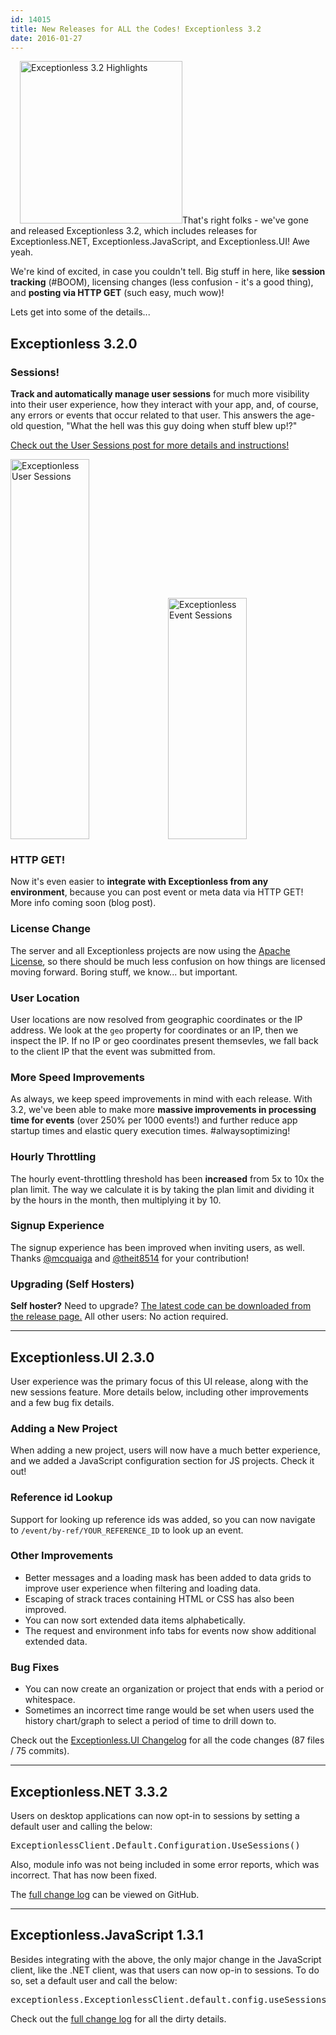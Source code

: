 ```yaml
---
id: 14015
title: New Releases for ALL the Codes! Exceptionless 3.2
date: 2016-01-27
---
```

<img loading="lazy" class="alignright size-full wp-image-14033" style="margin-left: 15px;" src="/assets/img/news/exceptionless-3-2-release-notes.png" alt="Exceptionless 3.2 Highlights" width="260" height="260" data-id="14033" srcset="/assets/exceptionless-3-2-release-notes.png 260w, /assets/exceptionless-3-2-release-notes-150x150.png 150w" sizes="(max-width: 260px) 100vw, 260px" />That's right folks - we've gone and released Exceptionless 3.2, which includes releases for Exceptionless.NET, Exceptionless.JavaScript, and Exceptionless.UI! Awe yeah.

We're kind of excited, in case you couldn't tell. Big stuff in here, like **session tracking** (#BOOM), licensing changes (less confusion - it's a good thing), and **posting via HTTP GET** (such easy, much wow)!

Lets get into some of the details...<!--more-->

## Exceptionless 3.2.0

###

### Sessions!

**Track and automatically manage user sessions** for much more visibility into their user experience, how they interact with your app, and, of course, any errors or events that occur related to that user. This answers the age-old question, "What the hell was this guy doing when stuff blew up!?"

<a href="/track-view-user-session-data-exceptionless/" target="_blank">Check out the User Sessions post for more details and instructions!</a>

[<img loading="lazy" class="alignleft wp-image-14027 size-large" style="width: 50%;" src="/assets/img/news/sessions-1024x662.png" alt="Exceptionless User Sessions" width="940" height="608" data-id="14027" srcset="/assets/sessions-1024x662.png 1024w, /assets/sessions-300x194.png 300w, /assets/sessions-768x496.png 768w, /assets/sessions.png 1038w" sizes="(max-width: 940px) 100vw, 940px" />](/assets/sessions.png)[<img loading="lazy" class="alignleft wp-image-14026 size-full" style="width: 50%;" src="/assets/sessions-2.png" alt="Exceptionless Event Sessions" width="815" height="386" data-id="14026" srcset="/assets/sessions-2.png 815w, /assets/sessions-2-300x142.png 300w, /assets/sessions-2-768x364.png 768w" sizes="(max-width: 815px) 100vw, 815px" />](/assets/sessions-2.png)

<div style="clear: both;">
</div>

### HTTP GET!

Now it's even easier to **integrate with Exceptionless from any environment**, because you can post event or meta data via HTTP GET! More info coming soon (blog post).

### License Change

The server and all Exceptionless projects are now using the <a href="https://github.com/exceptionless/Exceptionless/blob/master/LICENSE.txt" target="_blank">Apache License</a>, so there should be much less confusion on how things are licensed moving forward. Boring stuff, we know... but important.

### User Location

User locations are now resolved from geographic coordinates or the IP address. We look at the `geo` property for coordinates or an IP, then we inspect the IP. If no IP or geo coordinates present themsevles, we fall back to the client IP that the event was submitted from.

### More Speed Improvements

As always, we keep speed improvements in mind with each release. With 3.2, we've been able to make more **massive improvements in processing time for events** (over 250% per 1000 events!) and further reduce app startup times and elastic query execution times. #alwaysoptimizing!

### Hourly Throttling

The hourly event-throttling threshold has been **increased** from 5x to 10x the plan limit. The way we calculate it is by taking the plan limit and dividing it by the hours in the month, then multiplying it by 10.

### Signup Experience

The signup experience has been improved when inviting users, as well. Thanks <a href="https://github.com/mcquaiga" target="_blank">@mcquaiga</a> and <a href="https://github.com/theit8514" target="_blank">@theit8514</a> for your contribution!

### Upgrading (Self Hosters)

**Self hoster?** Need to upgrade? <a href="https://github.com/exceptionless/Exceptionless/releases/tag/v3.2.0" target="_blank">The latest code can be downloaded from the release page.</a> All other users: No action required.

* * *

## Exceptionless.UI 2.3.0

User experience was the primary focus of this UI release, along with the new sessions feature. More details below, including other improvements and a few bug fix details.

### Adding a New Project

When adding a new project, users will now have a much better experience, and we added a JavaScript configuration section for JS projects. Check it out!

### Reference id Lookup

Support for looking up reference ids was added, so you can now navigate to `/event/by-ref/YOUR_REFERENCE_ID` to look up an event.

### Other Improvements

* Better messages and a loading mask has been added to data grids to improve user experience when filtering and loading data.
* Escaping of strack traces containing HTML or CSS has also been improved.
* You can now sort extended data items alphabetically.
* The request and environment info tabs for events now show additional extended data.

### Bug Fixes

* You can now create an organization or project that ends with a period or whitespace.
* Sometimes an incorrect time range would be set when users used the history chart/graph to select a period of time to drill down to.

Check out the <a href="https://github.com/exceptionless/Exceptionless.UI/compare/v2.2.0...v2.3.0" target="_blank">Exceptionless.UI Changelog</a> for all the code changes (87 files / 75 commits).

* * *

## Exceptionless.NET 3.3.2

Users on desktop applications can now opt-in to sessions by setting a default user and calling the below:

<pre class="brush: csharp; title: ; notranslate" title="">ExceptionlessClient.Default.Configuration.UseSessions()</pre>

Also, module info was not being included in some error reports, which was incorrect. That has now been fixed.

The <a href="https://github.com/exceptionless/Exceptionless.Net/compare/v3.3.1...v3.3.2" target="_blank">full change log</a> can be viewed on GitHub.

* * *

## Exceptionless.JavaScript 1.3.1

Besides integrating with the above, the only major change in the JavaScript client, like the .NET client, was that users can now op-in to sessions. To do so, set a default user and call the below:

<pre class="brush: csharp; title: ; notranslate" title="">exceptionless.ExceptionlessClient.default.config.useSessions();</pre>

Check out the <a href="https://github.com/exceptionless/Exceptionless.JavaScript/compare/v1.3.0...v1.3.1" target="_blank">full change log</a> for all the dirty details.
